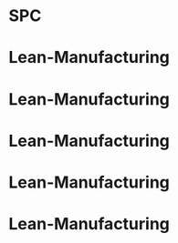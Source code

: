 # SPC
# Lean-Manufacturing
# Lean-Manufacturing
# Lean-Manufacturing
# Lean-Manufacturing
# Lean-Manufacturing
